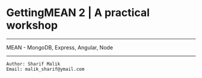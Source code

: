 # GettingMEAN 2 | A practical workshop
-------------------------------------------------------------
MEAN - MongoDB, Express, Angular, Node

-------------------------------------------------------------
    Author: Sharif Malik
    Email: malik_sharif@ymail.com
